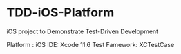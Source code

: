 # TDD-iOS-Platform

iOS project to Demonstrate Test-Driven Development 

Platform : iOS
IDE: Xcode 11.6
Test Famework: XCTestCase
